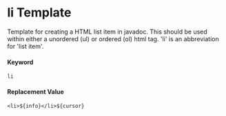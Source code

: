 # li Template
Template for creating a HTML list item in javadoc.  This should be used within either a unordered (ul) or ordered (ol) html tag.  'li' is an abbreviation for 'list item'.

#### Keyword
```
li
```

#### Replacement Value
```
<li>${info}</li>${cursor}
```

